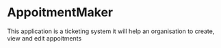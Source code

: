 # AppoitmentMaker
This application is a ticketing system it will help an organisation to create, view and edit appoitments
